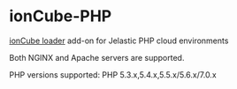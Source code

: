 # ionCube-PHP
[ionCube loader](https://www.ioncube.com/loaders.php) add-on for Jelastic PHP cloud environments

Both NGINX and Apache servers are supported.

PHP versions supported: PHP 5.3.x,5.4.x,5.5.x/5.6.x/7.0.x
